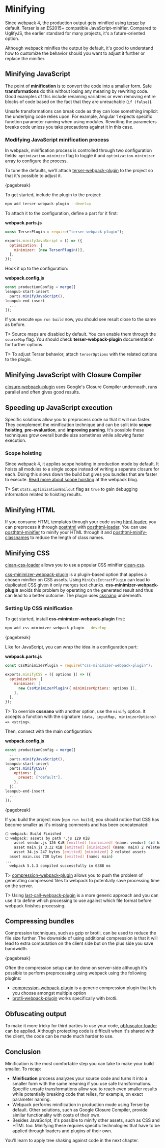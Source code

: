 # Minifying

Since webpack 4, the production output gets minified using [terser](https://www.npmjs.com/package/terser) by default. Terser is an ES2015+ compatible JavaScript-minifier. Compared to UglifyJS, the earlier standard for many projects, it's a future-oriented option.

Although webpack minifies the output by default, it's good to understand how to customize the behavior should you want to adjust it further or replace the minifier.

## Minifying JavaScript

The point of **minification** is to convert the code into a smaller form. Safe **transformations** do this without losing any meaning by rewriting code. Good examples of this include renaming variables or even removing entire blocks of code based on the fact that they are unreachable (`if (false)`).

Unsafe transformations can break code as they can lose something implicit the underlying code relies upon. For example, Angular 1 expects specific function parameter naming when using modules. Rewriting the parameters breaks code unless you take precautions against it in this case.

### Modifying JavaScript minification process

In webpack, minification process is controlled through two configuration fields: `optimization.minimize` flag to toggle it and `optimization.minimizer` array to configure the process.

To tune the defaults, we'll attach [terser-webpack-plugin](https://www.npmjs.com/package/terser-webpack-plugin) to the project so that it's possible to adjust it.

{pagebreak}

To get started, include the plugin to the project:

```bash
npm add terser-webpack-plugin --develop
```

To attach it to the configuration, define a part for it first:

**webpack.parts.js**

```javascript
const TerserPlugin = require("terser-webpack-plugin");

exports.minifyJavaScript = () => ({
  optimization: {
    minimizer: [new TerserPlugin()],
  },
});
```

Hook it up to the configuration:

**webpack.config.js**

```javascript
const productionConfig = merge([
leanpub-start-insert
  parts.minifyJavaScript(),
leanpub-end-insert
  ...
]);
```

If you execute `npm run build` now, you should see result close to the same as before.

T> Source maps are disabled by default. You can enable them through the `sourceMap` flag. You should check **terser-webpack-plugin** documentation for further options.

T> To adjust Terser behavior, attach `terserOptions` with the related options to the plugin.

## Minifying JavaScript with Closure Compiler

[closure-webpack-plugin](https://www.npmjs.com/package/closure-webpack-plugin) uses Google's Closure Compiler underneath, runs parallel and often gives good results.

## Speeding up JavaScript execution

Specific solutions allow you to preprocess code so that it will run faster. They complement the minification technique and can be split into **scope hoisting**, **pre-evaluation**, and **improving parsing**. It's possible these techniques grow overall bundle size sometimes while allowing faster execution.

### Scope hoisting

Since webpack 4, it applies scope hoisting in production mode by default. It hoists all modules to a single scope instead of writing a separate closure for each. Doing this slows down the build but gives you bundles that are faster to execute. [Read more about scope hoisting](https://medium.com/webpack/brief-introduction-to-scope-hoisting-in-webpack-8435084c171f) at the webpack blog.

T> Set `stats.optimizationBailout` flag as `true` to gain debugging information related to hoisting results.

## Minifying HTML

If you consume HTML templates through your code using [html-loader](https://www.npmjs.com/package/html-loader), you can preprocess it through [posthtml](https://www.npmjs.com/package/posthtml) with [posthtml-loader](https://www.npmjs.com/package/posthtml-loader). You can use [posthtml-minifier](https://www.npmjs.com/package/posthtml-minifier) to minify your HTML through it and [posthtml-minify-classnames](https://www.npmjs.com/package/posthtml-minify-classnames) to reduce the length of class names.

## Minifying CSS

[clean-css-loader](https://www.npmjs.com/package/clean-css-loader) allows you to use a popular CSS minifier [clean-css](https://www.npmjs.com/package/clean-css).

[css-minimizer-webpack-plugin](https://www.npmjs.com/package/css-minimizer-webpack-plugin) is a plugin-based option that applies a chosen minifier on CSS assets. Using `MiniCssExtractPlugin` can lead to duplicated CSS given it only merges text chunks. **css-minimizer-webpack-plugin** avoids this problem by operating on the generated result and thus can lead to a better outcome. The plugin uses [cssnano](http://cssnano.co/) underneath.

### Setting Up CSS minification

To get started, install **css-minimizer-webpack-plugin** first:

```bash
npm add css-minimizer-webpack-plugin --develop
```

{pagebreak}

Like for JavaScript, you can wrap the idea in a configuration part:

**webpack.parts.js**

```javascript
const CssMinimizerPlugin = require("css-minimizer-webpack-plugin");

exports.minifyCSS = ({ options }) => ({
  optimization: {
    minimizer: [
      new CssMinimizerPlugin({ minimizerOptions: options }),
    ],
  },
});
```

T> To override **cssnano** with another option, use the `minify` option. It accepts a function with the signature `(data, inputMap, minimizerOptions) => <string>`.

Then, connect with the main configuration:

**webpack.config.js**

```javascript
const productionConfig = merge([
  ...
  parts.minifyJavaScript(),
leanpub-start-insert
  parts.minifyCSS({
    options: {
      preset: ["default"],
    },
  }),
leanpub-end-insert
  ...
]);
```

{pagebreak}

If you build the project now (`npm run build`), you should notice that CSS has become smaller as it's missing comments and has been concatenated:

```bash
⬡ webpack: Build Finished
⬡ webpack: assets by path *.js 129 KiB
    asset vendor.js 126 KiB [emitted] [minimized] (name: vendor) (id hint: commons) 2 related assets
    asset main.js 3.32 KiB [emitted] [minimized] (name: main) 2 related assets
    asset 34.js 247 bytes [emitted] [minimized] 2 related assets
  asset main.css 730 bytes [emitted] (name: main)
...
  webpack 5.1.3 compiled successfully in 6388 ms

```

T> [compression-webpack-plugin](https://www.npmjs.com/package/compression-webpack-plugin) allows you to push the problem of generating compressed files to webpack to potentially save processing time on the server.

T> Using [last-call-webpack-plugin](https://www.npmjs.com/package/last-call-webpack-plugin) is a more generic approach and you can use it to define which processing to use against which file format before webpack finishes processing.

## Compressing bundles

Compression techniques, such as gzip or brotli, can be used to reduce the file size further. The downside of using additional compression is that it will lead to extra computation on the client side but on the plus side you save bandwidth.

{pagebreak}

Often the compression setup can be done on server-side although it's possible to perform preprocessing using webpack using the following plugins:

- [compression-webpack-plugin](https://www.npmjs.com/package/compression-webpack-plugin) is a generic compression plugin that lets you choose amongst multiple option
- [brotli-webpack-plugin](https://www.npmjs.com/package/brotli-webpack-plugin) works specifically with brotli.

## Obfuscating output

To make it more tricky for third parties to use your code, [obfuscator-loader](https://github.com/javascript-obfuscator/obfuscator-loader) can be applied. Although protecting code is difficult when it's shared with the client, the code can be made much harder to use.

## Conclusion

Minification is the most comfortable step you can take to make your build smaller. To recap:

- **Minification** process analyzes your source code and turns it into a smaller form with the same meaning if you use safe transformations. Specific unsafe transformations allow you to reach even smaller results while potentially breaking code that relies, for example, on exact parameter naming.
- Webpack performs minification in production mode using Terser by default. Other solutions, such as Google Closure Compiler, provide similar functionality with costs of their own.
- Besides JavaScript, it's possible to minify other assets, such as CSS and HTML too. Minifying these requires specific technologies that have to be applied through loaders and plugins of their own.

You'll learn to apply tree shaking against code in the next chapter.
